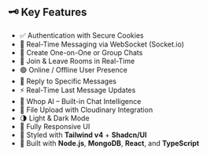 

## 🗝️ Key Features

- ✅ Authentication with Secure Cookies
- 🔌 Real-Time Messaging via WebSocket (Socket.io)
- 💬 Create One-on-One or Group Chats
- 👥 Join & Leave Rooms in Real-Time
- 🟢 Online / Offline User Presence
- 💬 Reply to Specific Messages
- ⚡ Real-Time Last Message Updates
- 🤖 Whop AI – Built-in Chat Intelligence
- 📁 File Upload with Cloudinary Integration
- 🌗 Light & Dark Mode
- 📱 Fully Responsive UI
- 🎨 Styled with **Tailwind v4** + **Shadcn/UI**
- 🧩 Built with **Node.js**, **MongoDB**, **React**, and **TypeScript**
